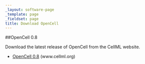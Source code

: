 ```yaml
---
_layout: software-page
_template: page
_fieldset: page
title: Download OpenCell
---
```

##OpenCell 0.8

Download the latest release of OpenCell from the CellML website.
<ul class="arrow-2 dotted"><li><a href="http://www.cellml.org/tools/downloads/opencell">OpenCell 0.8</a> (www.cellml.org)</li></ul>